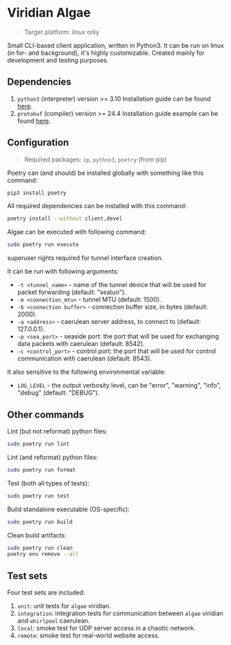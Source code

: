 # Viridian Algae

> Target platform: _linux_ only

Small CLI-based client application, written in Python3.
It can be run on linux (in for- and background), it's highly customizable.
Created mainly for development and testing purposes.

## Dependencies

1. `python3` (interpreter) version >= 3.10
  Installation guide can be found [here](https://www.python.org/downloads/).
2. `protobuf` (compiler) version >= 24.4
  Installation guide example can be found [here](https://grpc.io/docs/protoc-installation/#install-pre-compiled-binaries-any-os).

## Configuration

> Required packages: `ip`, `python3`, `poetry` (from pip)

Poetry can (and should) be installed globally with something like this command:

```bash
pip3 install poetry
```

All required dependencies can be installed with this command:

```bash
poetry install --without client,devel
```

Algae can be executed with following command:

```bash
sudo poetry run execute
```

superuser rights required for tunnel interface creation.

It can be run with following arguments:

- `-t <tunnel_name>` - name of the tunnel device that will be used for packet forwarding (default: "seatun").
- `-m <connection_mtu>` - tunnel MTU (default: 1500).
- `-b <connection buffer>` - connection buffer size, in bytes (default: 2000).
- `-a <address>` - caerulean server address, to connect to (default: 127.0.0.1).
- `-p <sea_port>` - seaside port: the port that will be used for exchanging data packets with caerulean (default: 8542).
- `-c <control_port>` - control port: the port that will be used for control communication with caerulean (default: 8543).

It also sensitive to the following environmental variable:

- `LOG_LEVEL` - the output verbosity level, can be "error", "warning", "info", "debug" (default: "DEBUG").

## Other commands

Lint (but not reformat) python files:

```bash
sudo poetry run lint
```

Lint (and reformat) python files:

```bash
sudo poetry run format
```

Test (both all types of tests):

```bash
sudo poetry run test
```

Build standalone executable (OS-specific):

```bash
sudo poetry run build
```

Clean build artifacts:

```bash
sudo poetry run clean
poetry env remove --all
```

## Test sets

Four test sets are included:

1. `unit`: unit tests for `algae` viridian.
2. `integration`: integration tests for communication between `algae` viridian and `whirlpool` caerulean.
3. `local`: smoke test for UDP server access in a chaotic network.
4. `remote`: smoke test for real-world website access.
